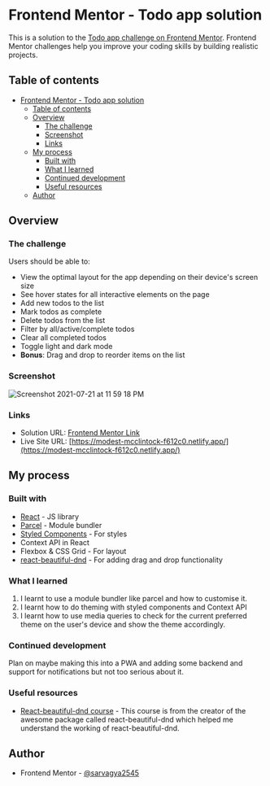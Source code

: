 # Frontend Mentor - Todo app solution

This is a solution to the [Todo app challenge on Frontend Mentor](https://www.frontendmentor.io/challenges/todo-app-Su1_KokOW). Frontend Mentor challenges help you improve your coding skills by building realistic projects. 

## Table of contents

- [Frontend Mentor - Todo app solution](#frontend-mentor---todo-app-solution)
  - [Table of contents](#table-of-contents)
  - [Overview](#overview)
    - [The challenge](#the-challenge)
    - [Screenshot](#screenshot)
    - [Links](#links)
  - [My process](#my-process)
    - [Built with](#built-with)
    - [What I learned](#what-i-learned)
    - [Continued development](#continued-development)
    - [Useful resources](#useful-resources)
  - [Author](#author)

## Overview

### The challenge

Users should be able to:

- View the optimal layout for the app depending on their device's screen size
- See hover states for all interactive elements on the page
- Add new todos to the list
- Mark todos as complete
- Delete todos from the list
- Filter by all/active/complete todos
- Clear all completed todos
- Toggle light and dark mode
- **Bonus**: Drag and drop to reorder items on the list

### Screenshot

![Screenshot 2021-07-21 at 11 59 18 PM](https://user-images.githubusercontent.com/59908012/126542860-f3e370d3-1cd5-4889-ae3a-d8c759a2c638.png)

### Links

- Solution URL: [Frontend Mentor Link](https://www.frontendmentor.io/solutions/reactjs-solution-save-the-list-and-theme-preferences-on-the-device-_e5Wvg1eh)
- Live Site URL: [https://modest-mcclintock-f612c0.netlify.app/](https://modest-mcclintock-f612c0.netlify.app/)

## My process

### Built with

- [React](https://reactjs.org/) - JS library
- [Parcel](https://parceljs.org/) - Module bundler
- [Styled Components](https://styled-components.com/) - For styles
- Context API in React
- Flexbox & CSS Grid - For layout
- [react-beautiful-dnd](https://www.npmjs.com/package/react-beautiful-dnd) - For adding drag and drop functionality

### What I learned

1. I learnt to use a module bundler like parcel and how to customise it.
2. I learnt how to do theming with styled components and Context API
3. I learnt how to use media queries to check for the current preferred theme on the user's device and show the theme accordingly.
### Continued development

Plan on maybe making this into a PWA and adding some backend and support for notifications but not too serious about it.

### Useful resources

- [React-beautiful-dnd course](https://egghead.io/courses/beautiful-and-accessible-drag-and-drop-with-react-beautiful-dnd) - This course is from the creator of the awesome package called react-beautiful-dnd which helped me understand the working of react-beautiful-dnd.
## Author

- Frontend Mentor - [@sarvagya2545](https://www.frontendmentor.io/profile/sarvagya2545)

